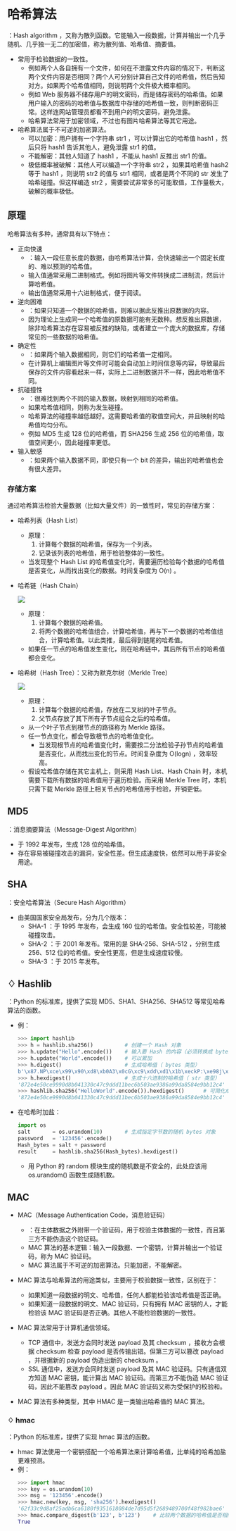 # 哈希算法

：Hash algorithm ，又称为散列函数。它能输入一段数据，计算并输出一个几乎随机、几乎独一无二的加密值，称为散列值、哈希值、摘要值。
- 常用于检验数据的一致性。
  - 例如两个人各自拥有一个文件，如何在不泄露文件内容的情况下，判断这两个文件内容是否相同？两个人可分别计算自己文件的哈希值，然后告知对方。如果两个哈希值相同，则说明两个文件极大概率相同。
  - 例如 Web 服务器不储存用户的明文密码，而是储存密码的哈希值。如果用户输入的密码的哈希值与数据库中存储的哈希值一致，则判断密码正常。这样连网站管理员都看不到用户的明文密码，避免泄露。
  - 哈希算法常用于加密领域，不过也有图片哈希算法等其它用途。
- 哈希算法属于不可逆的加密算法。
  - 可以加密：用户拥有一个字符串 str1 ，可以计算出它的哈希值 hash1 ，然后只将 hash1 告诉其他人，避免泄露 str1 的值。
  - 不能解密：其他人知道了 hash1 ，不能从 hash1 反推出 str1 的值。
  - 极低概率被破解：其他人可以编造一个字符串 str2 ，如果其哈希值 hash2 等于 hash1 ，则说明 str2 的值与 str1 相同，或者是两个不同的 str 发生了哈希碰撞。但这样编造 str2 ，需要尝试非常多的可能取值，工作量极大，破解的概率极低。

## 原理

哈希算法有多种，通常具有以下特点：
- 正向快速
  - ：输入一段任意长度的数据，由哈希算法计算，会快速输出一个固定长度的、难以预测的哈希值。
  - 输入值通常采用二进制格式。例如将图片等文件转换成二进制流，然后计算哈希值。
  - 输出值通常采用十六进制格式，便于阅读。
- 逆向困难
  - ：如果只知道一个数据的哈希值，则难以据此反推出原数据的内容。
  - 因为理论上生成同一个哈希值的原数据可能有无数种。想反推出原数据，除非哈希算法存在容易被反推的缺陷，或者建立一个庞大的数据库，存储常见的一些数据的哈希值。
- 确定性
  - ：如果两个输入数据相同，则它们的哈希值一定相同。
  - 在计算机上编辑图片等文件时可能会自动加上时间信息等内容，导致最后保存的文件内容看起来一样，实际上二进制数据并不一样，因此哈希值不同。
- 抗碰撞性
  - ：很难找到两个不同的输入数据，映射到相同的哈希值。
  - 如果哈希值相同，则称为发生碰撞。
  - 哈希算法的碰撞率越低越好。这需要哈希值的取值空间大，并且映射的哈希值均匀分布。
  - 例如 MD5 生成 128 位的哈希值，而 SHA256 生成 256 位的哈希值，取值空间更小，因此碰撞率更低。
- 输入敏感
  - ：如果两个输入数据不同，即使只有一个 bit 的差异，输出的哈希值也会有很大差异。

### 存储方案

通过哈希算法检验大量数据（比如大量文件）的一致性时，常见的存储方案：
- 哈希列表（Hash List）
  - 原理：
    1. 计算每个数据的哈希值，保存为一个列表。
    2. 记录该列表的哈希值，用于检验整体的一致性。
  - 当发现整个 Hash List 的哈希值变化时，需要遍历检验每个数据的哈希值是否变化，从而找出变化的数据。时间复杂度为 O(n) 。

- 哈希链（Hash Chain）

  ![](./hash_chain.jpg)

  - 原理：
    1. 计算每个数据的哈希值。
    2. 将两个数据的哈希值组合，计算哈希值，再与下一个数据的哈希值组合，计算哈希值。以此类推，最后得到链尾的哈希值。
  - 如果任一节点的哈希值发生变化，则在哈希链中，其后所有节点的哈希值都会变化。

- 哈希树（Hash Tree）：又称为默克尔树（Merkle Tree）

  ![](./hash_tree.jpg)

  - 原理：
    1. 计算每个数据的哈希值，存放在二叉树的叶子节点。
    2. 父节点存放了其下所有子节点组合之后的哈希值。
  - 从一个叶子节点到根节点的路径称为 Merkle 路径。
  - 任一节点变化，都会导致根节点的哈希值变化。
    - 当发现根节点的哈希值变化时，需要按二分法检验子孙节点的哈希值是否变化，从而找出变化的节点。时间复杂度为 O(logn) ，效率较高。
  - 假设哈希值存储在其它主机上，则采用 Hash List、Hash Chain 时，本机需要下载所有数据的哈希值用于遍历检验。而采用 Merkle Tree 时，本机只需下载 Merkle 路径上相关节点的哈希值用于检验，开销更低。

## MD5

：消息摘要算法（Message-Digest Algorithm）
- 于 1992 年发布，生成 128 位的哈希值。
- 存在容易被碰撞攻击的漏洞，安全性差。但生成速度快，依然可以用于非安全用途。

## SHA

：安全哈希算法（Secure Hash Algorithm）
- 由美国国家安全局发布，分为几个版本：
  - SHA-1 ：于 1995 年发布，会生成 160 位的哈希值。安全性较差，可能被碰撞攻击。
  - SHA-2 ：于 2001 年发布。常用的是 SHA-256、SHA-512 ，分别生成 256、512 位的哈希值。安全性更高，但是生成速度较慢。
  - SHA-3 ：于 2015 年发布。

## ♢ Hashlib

：Python 的标准库，提供了实现 MD5、SHA1、SHA256、SHA512 等常见哈希算法的函数。
- 例：
  ```py
  >>> import hashlib
  >>> h = hashlib.sha256()          # 创建一个 Hash 对象
  >>> h.update("Hello".encode())    # 输入要 Hash 的内容（必须转换成 bytes 类型）
  >>> h.update("World".encode())    # 可以累加
  >>> h.digest()                    # 生成哈希值（ bytes 类型）
  b'\x87.NP\xce\x99\x90\xd8\xb0A3\x0cG\xc9\xdd\xd1\x1b\xeckP:\xe98j\x99\xda\x85\x84\xe9\xbb\x12\xc4'
  >>> h.hexdigest()                 # 生成十六进制的哈希值（ str 类型）
  '872e4e50ce9990d8b041330c47c9ddd11bec6b503ae9386a99da8584e9bb12c4'
  >>> hashlib.sha256("HelloWorld".encode()).hexdigest()      # 可简化成一步
  '872e4e50ce9990d8b041330c47c9ddd11bec6b503ae9386a99da8584e9bb12c4'
  ```
- 在哈希时加盐：
  ```py
  import os
  salt       = os.urandom(10)       # 生成指定字节数的随机 bytes 对象
  password   = '123456'.encode()
  Hash_bytes = salt + password
  result     = hashlib.sha256(Hash_bytes).hexdigest()
  ```
  - 用 Python 的 random 模块生成的随机数是不安全的，此处应该用 os.urandom() 函数生成随机数。

## MAC

- MAC（Message Authentication Code，消息验证码）
  - ：在主体数据之外附带一个验证码，用于校验主体数据的一致性，而且第三方不能伪造这个验证码。
  - MAC 算法的基本逻辑：输入一段数据、一个密钥，计算并输出一个验证码，称为 MAC 验证码。
  - MAC 算法属于不可逆的加密算法。只能加密，不能解密。
- MAC 算法与哈希算法的用途类似，主要用于校验数据一致性，区别在于：
  - 如果知道一段数据的明文、哈希值，任何人都能检验该哈希值是否正确。
  - 如果知道一段数据的明文、MAC 验证码，只有拥有 MAC 密钥的人，才能检验该 MAC 验证码是否正确。其他人不能检验数据的一致性。
- MAC 算法常用于计算机通信领域。
  - TCP 通信中，发送方会同时发送 payload 及其 checksum ，接收方会根据 checksum 检查 payload 是否传输出错。但第三方可以篡改 payload ，并根据新的 payload 伪造出新的 checksum 。
  - SSL 通信中，发送方会同时发送 payload 及其 MAC 验证码。只有通信双方知道 MAC 密钥，能计算出 MAC 验证码。而第三方不能伪造 MAC 验证码，因此不能篡改 payload 。因此 MAC 验证码又称为受保护的校验和。

- MAC 算法有多种类型，其中 HMAC 是一类输出哈希值的 MAC 算法。

### ♢ hmac

：Python 的标准库，提供了实现 hmac 算法的函数。
- hmac 算法使用一个密钥搭配一个哈希算法来计算哈希值，比单纯的哈希加盐更难预测。
- 例：
  ```py
  >>> import hmac
  >>> key = os.urandom(10)
  >>> msg = '123456'.encode()
  >>> hmac.new(key, msg, 'sha256').hexdigest()
  '62f33c9d8af25adb6ca6180f9351618084de7d95d5f2689489700f48f982bae6'
  >>> hmac.compare_digest(b'123', b'123')    # 比较两个数据的哈希值是否相同
  True
  ```
